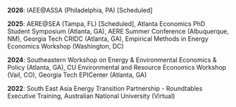 **2026**: IAEE@ASSA (Philadelphia, PA) [Scheduled]

**2025**: AERE@SEA (Tampa, FL) [Scheduled], Atlanta Economics PhD Student Symposium (Atlanta, GA), AERE Summer Conference (Albuquerque, NM), Georgia Tech CRIDC (Atlanta, GA), Empirical Methods in Energy Economics Workshop (Washington, DC)

**2024**: Southeastern Workshop on Energy & Environmental Economics & Policy (Atlanta, GA), CU Environmental and Resource Economics Workshop (Vail, CO), Georgia Tech EPICenter (Atlanta, GA)

**2022**: South East Asia Energy Transition Partnership - Roundtables Executive Training, Australian National University (Virtual)

